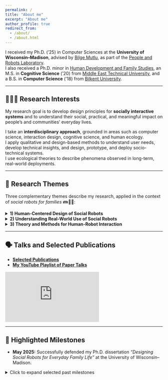 ```yaml
---
permalink: /
title: "About me"
excerpt: "About me"
author_profile: true
redirect_from: 
  - /about/
  - /about.html
---
```


I received my Ph.D. (’25) in Computer Sciences at the **University of Wisconsin–Madison**, advised by [Bilge Mutlu](http://bilgemutlu.com), as part of the [People and Robots Laboratory](https://peopleandrobots.wisc.edu/staff/cagiltay-bengisu/).  
I also received a Ph.D. minor in [Human Development and Family Studies](https://humanecology.wisc.edu/academics/graduate-programs/human-development-family-studies/), an M.S. in **Cognitive Science** (’20) from [Middle East Technical University](https://cogs.metu.edu.tr/en), and a B.S. in **Computer Science** (’18) from [Bilkent University](https://w3.cs.bilkent.edu.tr).

---

## 👩🏽‍💻 Research Interests

My research goal is to develop design principles for **socially interactive systems** and to understand their social, practical, and meaningful impact on people’s and communities’ everyday lives.  

I take an **interdisciplinary approach**, grounded in areas such as computer science, interaction design, cognitive science, and human ecology.  
I apply qualitative and design-based methods to understand user needs, develop technical insights, and design, prototype, and deploy socio-technical systems.  
I use ecological theories to describe phenomena observed in long-term, real-world deployments.

---

## 🤖 Research Themes

Three complementary themes describe my research, applied in the context of _social robots for families_ 👪🏡🤖:

<details>
<summary><strong>1) Human-Centered Design of Social Robots</strong></summary>

- I identify the practical needs and preferences of users for integrating socially interactive systems into daily life, through methods such as participatory design, qualitative interviews, or technology probe studies in real-world settings.  
  I translate these understandings into technical insights that guide design requirements, and I conduct iterative design and development processes to prototype social robots for real-world use.

- **Examples:**  
  Designing [in-home robots](https://bengisucagiltay.github.io/publications/IDC20) as [reading companions](https://bengisucagiltay.github.io/publications/IDC22), for [caretaking](https://bengisucagiltay.github.io/publications/IDC22short), and as [homework assistants](https://bengisucagiltay.github.io/publications/IDC23).  
  Designing [unboxing experiences](https://bengisucagiltay.github.io/publications/CHI22) and [emotional expressions](https://bengisucagiltay.github.io/publications/IDC21) for social robots.

</details>

<details>
<summary><strong>2) Understanding Real-World Use of Social Robots</strong></summary>

- I study how users interact with social robots in natural, real-world settings or lab contexts — through controlled user studies, exploratory field studies, and both short- and long-term evaluations.

- **Examples:**  
  [4-week in-home deployment](https://bengisucagiltay.github.io/publications/HRI23) of the [Misty robot platform](https://www.mistyrobotics.com/research) as a [reading companion robot for children](https://bengisucagiltay.github.io/publications/IDC22).

</details>

<details>
<summary><strong>3) Theory and Methods for Human-Robot Interaction</strong></summary>

- I draw theoretical insights from interdisciplinary fields to situate my research in broader socio-technical systems.  
  I develop design methods that capture a holistic lens in human-robot interaction.

- **Examples:**  
  **Theory:** [Family Theories in Human-Robot Interaction](https://bengisucagiltay.github.io/publications/IDC23-short), [Toward Family-Robot Interactions](https://bengisucagiltay.com/publications/HRI24)  
  **Methods and Tools:** [Theater-inspired interaction design](https://bengisucagiltay.com/publications/DIS24), [Family-Robot Routines Inventory](https://bengisucagiltay.com/publications/ROMAN24)

</details>

---

## 🗣️ Talks and Selected Publications

- [**Selected Publications**](https://bengisucagiltay.github.io/publications/)  
- [**My YouTube Playlist of Paper Talks**](https://youtube.com/playlist?list=PL5pl7-dRbTJx9rgF5OlYDVQVks_WQ-8BS)

<iframe width="300" height="160" src="https://www.youtube.com/embed/videoseries?list=PL5pl7-dRbTJx9rgF5OlYDVQVks_WQ-8BS" title="YouTube video player" frameborder="0" allow="accelerometer; autoplay; clipboard-write; encrypted-media; gyroscope; picture-in-picture; web-share" allowfullscreen></iframe>

---

## 🎯 Highlighted Milestones

- **May 2025:** Successfully defended my Ph.D. dissertation *“Designing Social Robots for Everyday Family Life”* at the University of Wisconsin–Madison.

<details>
<summary> Click to expand selected past milestones</summary>

- **June 23, 2025:** Co-organized two workshops at IDC2025  
  - Full Day: [Towards a Research Agenda for Including Children and their Care Ecosystems in HCI](https://sites.google.com/view/idc25-ecocare/home)  
  - Half Day: [Designing Playful and Ethical Child-AI Systems](https://sites.google.com/iu.edu/idc-2025-workshop/home)
- **March 3, 2025:** Attended HRI Pioneers 2025 Workshop as Networking Chair  
- **May 12, 2024:** Hosted full-day CHI2024 workshop on [“Methods for Family-Centered Design”](https://mobiletechteens-chi2025.github.io)  
- **March 11, 2024:** Attended HRI Pioneers Workshop (2024 Cohort) — [“Toward Family-Robot Interactions: A Family-Centered Framework in HRI”](https://bengisucagiltay.github.io/files/HRI24_theory_Cagiltay.pdf)  
- **Jan 11, 2024:** [Talking Robotics](https://talking-robotics.github.io) Webinar #69: “Robots and Routines”  
- **Dec 4, 2023:** Advanced to Ph.D. Candidacy  
- **Nov 17, 2023:** Invited Speaker at the University of Iowa — [Rising Stars in HCI](https://cs.uiowa.edu/event/130806/0)  
- **April 23, 2023:** Attended Doctoral Consortium at CHI2023, Hamburg  
- **June 19, 2023:** Hosted half-day workshop at IDC2023 — [Family-Centered Interaction Design](http://bit.ly/idc23fcid)  
- **May 26, 2023:** Passed qualifying examination on “Social Robots for Families”

</details>
